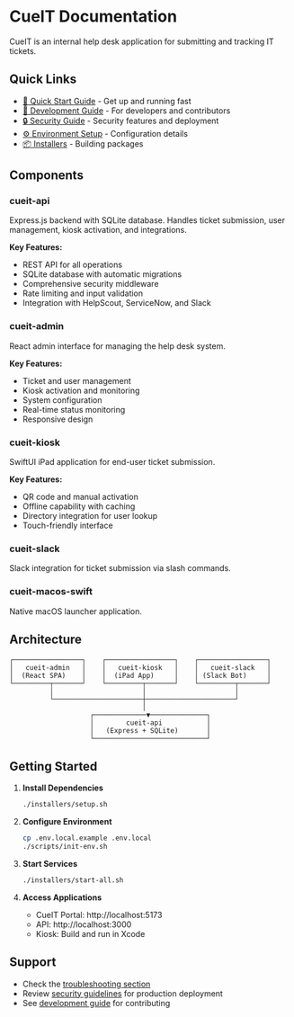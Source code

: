 # CueIT Documentation

CueIT is an internal help desk application for submitting and tracking IT tickets.

## Quick Links
- [🚀 Quick Start Guide](quickstart.md) - Get up and running fast
- [🔧 Development Guide](development.md) - For developers and contributors
- [🔒 Security Guide](security.md) - Security features and deployment
- [⚙️ Environment Setup](environments.md) - Configuration details
- [📦 Installers](installers.md) - Building packages

## Components

### cueit-api
Express.js backend with SQLite database. Handles ticket submission, user management, kiosk activation, and integrations.

**Key Features:**
- REST API for all operations
- SQLite database with automatic migrations
- Comprehensive security middleware
- Rate limiting and input validation
- Integration with HelpScout, ServiceNow, and Slack

### cueit-admin
React admin interface for managing the help desk system.

**Key Features:**
- Ticket and user management
- Kiosk activation and monitoring
- System configuration
- Real-time status monitoring
- Responsive design

### cueit-kiosk
SwiftUI iPad application for end-user ticket submission.

**Key Features:**
- QR code and manual activation
- Offline capability with caching
- Directory integration for user lookup
- Touch-friendly interface

### cueit-slack
Slack integration for ticket submission via slash commands.

### cueit-macos-swift
Native macOS launcher application.

## Architecture

```
┌─────────────────┐    ┌─────────────────┐    ┌─────────────────┐
│   cueit-admin   │    │   cueit-kiosk   │    │   cueit-slack   │
│  (React SPA)    │    │  (iPad App)     │    │ (Slack Bot)     │
└─────────┬───────┘    └─────────┬───────┘    └─────────┬───────┘
          │                      │                      │
          └──────────────────────┼──────────────────────┘
                                 │
                    ┌─────────────▼──────────────┐
                    │        cueit-api           │
                    │   (Express + SQLite)       │
                    └────────────────────────────┘
```

## Getting Started

1. **Install Dependencies**
   ```bash
   ./installers/setup.sh
   ```

2. **Configure Environment**
   ```bash
   cp .env.local.example .env.local
   ./scripts/init-env.sh
   ```

3. **Start Services**
   ```bash
   ./installers/start-all.sh
   ```

4. **Access Applications**
   - CueIT Portal: http://localhost:5173
   - API: http://localhost:3000
   - Kiosk: Build and run in Xcode

## Support

- Check the [troubleshooting section](quickstart.md#troubleshooting) 
- Review [security guidelines](security.md) for production deployment
- See [development guide](development.md) for contributing
